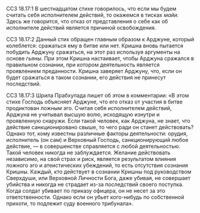ССЗ 18.17:1	В шестнадцатом стихе говорилось, что если мы будем считать себя исполнителем действий, то окажемся в тисках _майи._ Здесь же говорится, что отказ от представления о себе как об исполнителе действий является причиной освобождения.

ССЗ 18.17:2	Данный стих обращен главным образом к Арджуне, который колеблется: сражаться ему в битве или нет. Кришна вновь пытается побудить Арджуну сражаться, на этот раз используя аргументы на основе _гьяны._ При этом Кришна настаивает, чтобы Арджуна сражался в правильном сознании, при котором деятельность является проявлением преданности. Кришна заверяет Арджуну, что, если он будет сражаться в таком сознании, его действия не принесут последствий.

ССЗ 18.17:3	Шрила Прабхупада пишет об этом в комментарии: «В этом стихе Господь объясняет Арджуне, что его отказ от участия в битве продиктован ложным эго. Считая себя исполнителем действий, Арджуна не учитывал высшую волю, исходящую изнутри и проявленную снаружи. Если такой человек, как Арджуна, не знает, что действие санкционировано свыше, то чего ради он станет действовать? Однако тот, кому известны различные факторы деятельности: орудия, исполнитель (он сам) и Верховный Господь, санкционирующий любое действие, — в совершенстве справляется с любой деятельностью. Такой человек никогда не заблуждается. Желание действовать независимо, на свой страх и риск, является результатом влияния ложного эго и атеистических убеждений, то есть отсутствия сознания Кришны. Каждый, кто действует в сознании Кришны под руководством Сверхдуши, или Верховной Личности Бога, даже убивая, не совершает убийства и никогда не страдает из-за последствий своего поступка. Когда солдат убивает по приказу офицера, он не несет за это ответственности. Однако если он убьет кого-нибудь по собственной прихоти, то подлежит суду военного трибунала».